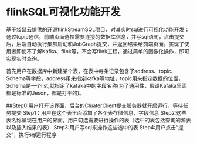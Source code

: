 # flinkSQL可视化功能开发
基于袋鼠云提供的开源flinkStreamSQL项目，对其实时sql进行可视化功能开发；通过tcpip通信，前端页面选择需要连接的数据库信息，并写sql语句，点击提交后，后端自动执行集群启动和JobGraph提交，并返回结果给前端页面。实现了使用者即使不了解Kafka、flink等，不会写flink工程，通过简单的图像化操作，即可实现实时查询。

首先用户在数据库中新建某个表，在表中每条记录包含了address、topic、Schema等字段，address用来指定kafka等地址，topic用来指定数据的位置，Schema是一个list,就指定了kafaka中的字段名称(为了通用性，假设Kafaka里面都是标准的Jeson，都是打平的)。

##Step0:用户打开该界面，后台的CluaterClient提交服务器就开启运行，等待任务提交
Step1：用户在这个表里面添加了各个表存储信息，字段信息
Step2:这些表名称呈现在用户的界面，用户勾选需要进行操作的表（选中的表包括查询的源表以及插入结果的表）
Step3:用户写sql来操作这些选中的表
Step4:用户点击“提交”，执行sql运行程序
